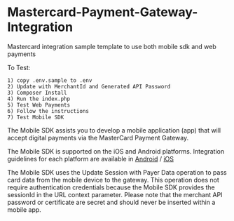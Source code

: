 # Mastercard-Payment-Gateway-Integration
Mastercard integration sample template to use both mobile sdk and web payments


To Test:
	
	1) copy .env.sample to .env
	2) Update with MerchantId and Generated API Password
	3) Composer Install
	4) Run the index.php
	5) Test Web Payments
	6) Follow the instructions 
	7) Test Mobile SDK

The Mobile SDK assists you to develop a mobile application (app) that will accept digital payments via the MasterCard Payment Gateway.

The Mobile SDK is supported on the iOS and Android platforms. Integration guidelines for each platform are available in [Android] / [iOS]

The Mobile SDK uses the Update Session with Payer Data operation to pass card data from the mobile device to the gateway. This operation does not require authentication credentials because the Mobile SDK provides the sessionId in the URL context parameter. Please note that the merchant API password or certificate are secret and should never be inserted within a mobile app.


[Android]: https://github.com/Mastercard-Gateway/gateway-android-sdk
[iOS]: https://github.com/Mastercard-Gateway/gateway-ios-sdk